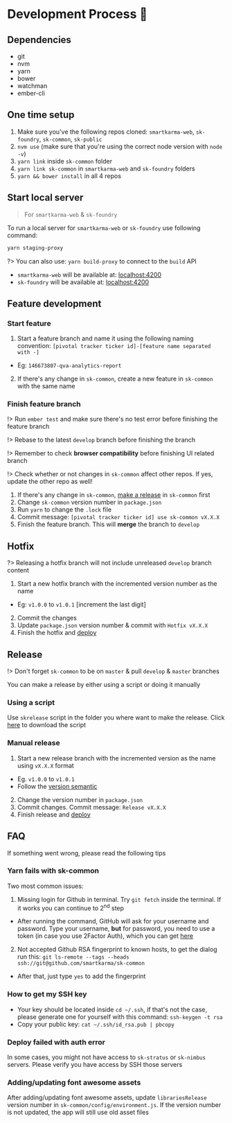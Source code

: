 # Development Process 💯

## Dependencies

* git
* nvm
* yarn
* bower
* watchman
* ember-cli

## One time setup

1. Make sure you've the following repos cloned: `smartkarma-web`, `sk-foundry`, `sk-common`, `sk-public`
2. `nvm use` (make sure that you're using the correct node version with `node -v`)
2. `yarn link` inside `sk-common` folder
3. `yarn link sk-common` in `smartkarma-web` and `sk-foundry` folders
4. `yarn && bower install` in all 4 repos

## Start local server

> For `smartkarma-web` & `sk-foundry`

To run a local server for `smartkarma-web` or `sk-foundry` use following command:
```bash
yarn staging-proxy
```
?> You can also use: `yarn build-proxy` to connect to the `build` API

* `smartkarma-web` will be available at: [localhost:4200](http://localhost:4200)
* `sk-foundry` will be available at: [localhost:4200](http://localhost:4200)

## Feature development

### Start feature

1. Start a feature branch and name it using the following naming convention: `[pivotal tracker ticker id]-[feature name separated with -]`
  * Eg: `146673807-qva-analytics-report`
2. If there's any change in `sk-common`, create a new feature in `sk-common` with the same name

### Finish feature branch

!> Run `ember test` and make sure there's no test error before finishing the feature branch

!> Rebase to the latest `develop` branch before finishing the branch

!> Remember to check **browser compatibility** before finishing UI related branch

!> Check whether or not changes in `sk-common` affect other repos. If yes, update the other repo as well!

1. If there's any change in `sk-common`, [make a release](ember-develop?id=create-new-release) in `sk-common` first
2. Change `sk-common` version number in `package.json`
3. Run `yarn` to change the `.lock` file
4. Commit message: `[pivotal tracker ticker id] use sk-common vX.X.X`
5. Finish the feature branch. This will **merge** the branch to `develop`

## Hotfix

?> Releasing a hotfix branch will not include unreleased `develop` branch content

1. Start a new hotfix branch with the incremented version number as the name
  * Eg: `v1.0.0` to `v1.0.1` [increment the last digit]
2. Commit the changes
3. Update `package.json` version number & commit with `Hotfix vX.X.X`
4. Finish the hotfix and [deploy](ember-deploy?id=deploy)

## Release

!> Don't forget `sk-common` to be on `master` & pull `develop` & `master` branches

You can make a release by either using a script or doing it manually

### Using a script

Use `skrelease` script in the folder you where want to make the release. Click [here](https://gist.github.com/luisliuchao/07e2f32f7fffd1b11a03d25ea9df8031) to download the script

### Manual release

1. Start a new release branch with the incremented version as the name using `vX.X.X` format
  * Eg. `v1.0.0` to `v1.0.1`
  * Follow the [version semantic](https://semver.org/)
2. Change the version number in `package.json`
3. Commit changes. Commit message: `Release vX.X.X`
4. Finish release and [deploy](ember-deploy?id=deploy)

## FAQ

If something went wrong, please read the following tips

### Yarn fails with sk-common

Two most common issues:
1. Missing login for Github in terminal. Try `git fetch` inside the terminal. If it works you can continue to 2<sup>nd</sup> step
  * After running the command, GitHub will ask for your username and password. Type your username, **but** for password, you need to use a token (in case you use 2Factor Auth), which you can get [here](https://help.github.com/articles/creating-a-personal-access-token-for-the-command-line/)
2. Not accepted Github RSA fingerprint to known hosts, to get the dialog run this: `git ls-remote --tags --heads ssh://git@github.com/smartkarma/sk-common`
  * After that, just type `yes` to add the fingerprint

### How to get my SSH key

* Your key should be located inside `cd ~/.ssh`, if that's not the case, please generate one for yourself with this command: `ssh-keygen -t rsa`
* Copy your public key: `cat ~/.ssh/id_rsa.pub | pbcopy`

### Deploy failed with auth error

In some cases, you might not have access to `sk-stratus` or `sk-nimbus` servers. Please verify you have access by SSH those servers

### Adding/updating font awesome assets
After adding/updating font awesome assets, update `librariesRelease` version number in `sk-common/config/environment.js`. If the version number is not updated, the app will still use old asset files
